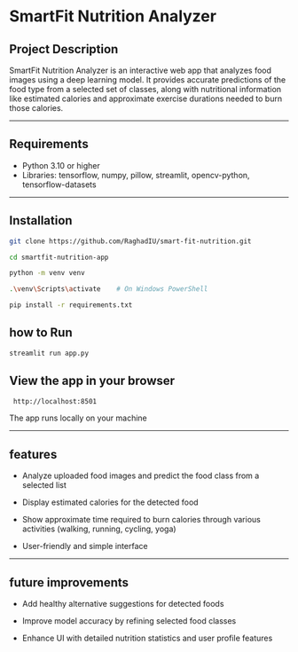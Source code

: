 # SmartFit Nutrition Analyzer
## Project Description
SmartFit Nutrition Analyzer is an interactive web app that analyzes food images using a deep learning model. It provides accurate predictions of the food type from a selected set of classes, along with nutritional information like estimated calories and approximate exercise durations needed to burn those calories.

----------

## Requirements
- Python 3.10 or higher
- Libraries: tensorflow, numpy, pillow, streamlit, opencv-python, tensorflow-datasets
------
## Installation

```bash
git clone https://github.com/RaghadIU/smart-fit-nutrition.git
```
```bash
cd smartfit-nutrition-app
```
```bash
python -m venv venv
```
```bash
.\venv\Scripts\activate    # On Windows PowerShell
```
```bash
pip install -r requirements.txt
```
## how to Run 
```bash 
streamlit run app.py
```
## View the app in your browser
```bash 
 http://localhost:8501
```
The app runs locally on your machine

------
## features 
- Analyze uploaded food images and predict the food class from a selected list

- Display estimated calories for the detected food

- Show approximate time required to burn calories through various activities (walking, running, cycling, yoga)

- User-friendly and simple interface
-----------

## future improvements 

- Add healthy alternative suggestions for detected foods

- Improve model accuracy by refining selected food classes

- Enhance UI with detailed nutrition statistics and user profile features

